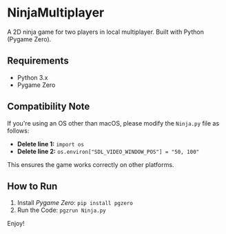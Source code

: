 # NinjaMultiplayer
A 2D ninja game for two players in local multiplayer.
Built with Python (Pygame Zero).

## Requirements
- Python 3.x
- Pygame Zero

## Compatibility Note
If you're using an OS other than macOS, please modify the `Ninja.py` file as follows:

- **Delete line 1:** `import os`  
- **Delete line 2:** `os.environ["SDL_VIDEO_WINDOW_POS"] = "50, 100"`

This ensures the game works correctly on other platforms.

## How to Run
1. Install *Pygame Zero*: `pip install pgzero`
2. Run the Code: `pgzrun Ninja.py`

Enjoy!
